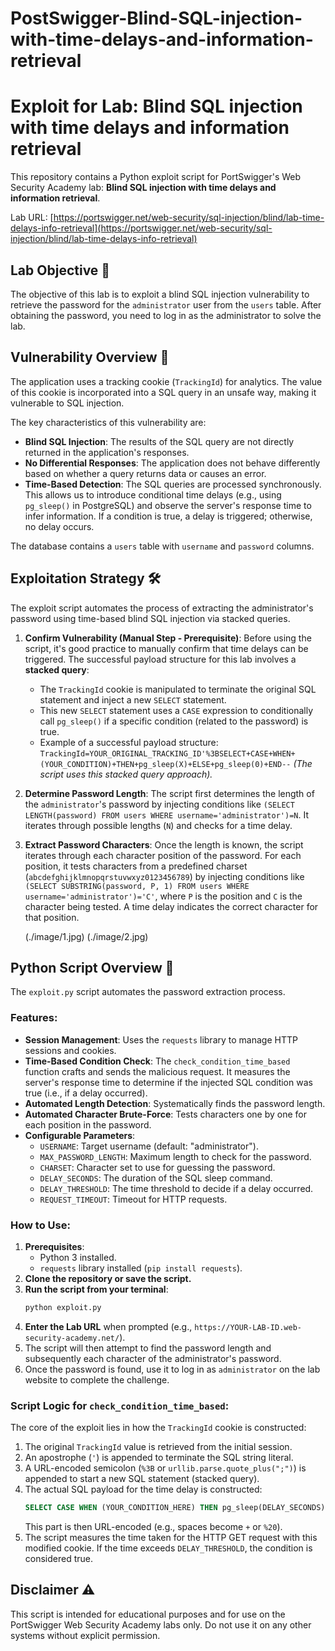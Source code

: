 # PostSwigger-Blind-SQL-injection-with-time-delays-and-information-retrieval

# Exploit for Lab: Blind SQL injection with time delays and information retrieval

This repository contains a Python exploit script for PortSwigger's Web Security Academy lab: **Blind SQL injection with time delays and information retrieval**.

Lab URL: [https://portswigger.net/web-security/sql-injection/blind/lab-time-delays-info-retrieval](https://portswigger.net/web-security/sql-injection/blind/lab-time-delays-info-retrieval)

## Lab Objective 🎯

The objective of this lab is to exploit a blind SQL injection vulnerability to retrieve the password for the `administrator` user from the `users` table. After obtaining the password, you need to log in as the administrator to solve the lab.

## Vulnerability Overview 📝

The application uses a tracking cookie (`TrackingId`) for analytics. The value of this cookie is incorporated into a SQL query in an unsafe way, making it vulnerable to SQL injection.

The key characteristics of this vulnerability are:
* **Blind SQL Injection**: The results of the SQL query are not directly returned in the application's responses.
* **No Differential Responses**: The application does not behave differently based on whether a query returns data or causes an error.
* **Time-Based Detection**: The SQL queries are processed synchronously. This allows us to introduce conditional time delays (e.g., using `pg_sleep()` in PostgreSQL) and observe the server's response time to infer information. If a condition is true, a delay is triggered; otherwise, no delay occurs.

The database contains a `users` table with `username` and `password` columns.

## Exploitation Strategy 🛠️

The exploit script automates the process of extracting the administrator's password using time-based blind SQL injection via stacked queries.

1.  **Confirm Vulnerability (Manual Step - Prerequisite)**: Before using the script, it's good practice to manually confirm that time delays can be triggered. The successful payload structure for this lab involves a **stacked query**:
    * The `TrackingId` cookie is manipulated to terminate the original SQL statement and inject a new `SELECT` statement.
    * This new `SELECT` statement uses a `CASE` expression to conditionally call `pg_sleep()` if a specific condition (related to the password) is true.
    * Example of a successful payload structure: `TrackingId=YOUR_ORIGINAL_TRACKING_ID'%3BSELECT+CASE+WHEN+(YOUR_CONDITION)+THEN+pg_sleep(X)+ELSE+pg_sleep(0)+END--`
    *(The script uses this stacked query approach).*

2.  **Determine Password Length**: The script first determines the length of the `administrator`'s password by injecting conditions like `(SELECT LENGTH(password) FROM users WHERE username='administrator')=N`. It iterates through possible lengths (`N`) and checks for a time delay.

3.  **Extract Password Characters**: Once the length is known, the script iterates through each character position of the password. For each position, it tests characters from a predefined charset (`abcdefghijklmnopqrstuvwxyz0123456789`) by injecting conditions like `(SELECT SUBSTRING(password, P, 1) FROM users WHERE username='administrator')='C'`, where `P` is the position and `C` is the character being tested. A time delay indicates the correct character for that position.

    (./image/1.jpg)
    (./image/2.jpg)

## Python Script Overview 🐍

The `exploit.py` script automates the password extraction process.

### Features:
* **Session Management**: Uses the `requests` library to manage HTTP sessions and cookies.
* **Time-Based Condition Check**: The `check_condition_time_based` function crafts and sends the malicious request. It measures the server's response time to determine if the injected SQL condition was true (i.e., if a delay occurred).
* **Automated Length Detection**: Systematically finds the password length.
* **Automated Character Brute-Force**: Tests characters one by one for each position in the password.
* **Configurable Parameters**:
    * `USERNAME`: Target username (default: "administrator").
    * `MAX_PASSWORD_LENGTH`: Maximum length to check for the password.
    * `CHARSET`: Character set to use for guessing the password.
    * `DELAY_SECONDS`: The duration of the SQL sleep command.
    * `DELAY_THRESHOLD`: The time threshold to decide if a delay occurred.
    * `REQUEST_TIMEOUT`: Timeout for HTTP requests.

### How to Use:
1.  **Prerequisites**:
    * Python 3 installed.
    * `requests` library installed (`pip install requests`).
2.  **Clone the repository or save the script.**
3.  **Run the script from your terminal**:
    ```bash
    python exploit.py
    ```
4.  **Enter the Lab URL** when prompted (e.g., `https://YOUR-LAB-ID.web-security-academy.net/`).
5.  The script will then attempt to find the password length and subsequently each character of the administrator's password.
6.  Once the password is found, use it to log in as `administrator` on the lab website to complete the challenge.

### Script Logic for `check_condition_time_based`:
The core of the exploit lies in how the `TrackingId` cookie is constructed:
1.  The original `TrackingId` value is retrieved from the initial session.
2.  An apostrophe (`'`) is appended to terminate the SQL string literal.
3.  A URL-encoded semicolon (`%3B` or `urllib.parse.quote_plus(";")`) is appended to start a new SQL statement (stacked query).
4.  The actual SQL payload for the time delay is constructed:
    ```sql
    SELECT CASE WHEN (YOUR_CONDITION_HERE) THEN pg_sleep(DELAY_SECONDS) ELSE pg_sleep(0) END -- 
    ```
    This part is then URL-encoded (e.g., spaces become `+` or `%20`).
5.  The script measures the time taken for the HTTP GET request with this modified cookie. If the time exceeds `DELAY_THRESHOLD`, the condition is considered true.

## Disclaimer ⚠️
This script is intended for educational purposes and for use on the PortSwigger Web Security Academy labs only. Do not use it on any other systems without explicit permission.
